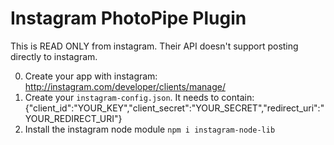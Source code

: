 Instagram PhotoPipe Plugin
=

This is READ ONLY from instagram.  Their API doesn't support posting directly to instagram. 

0. Create your app with instagram:  http://instagram.com/developer/clients/manage/
1. Create your `instagram-config.json`.  It needs to contain:
{"client_id":"YOUR_KEY","client_secret":"YOUR_SECRET","redirect_uri":"YOUR_REDIRECT_URI"}
2. Install the instagram node module `npm i instagram-node-lib`